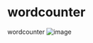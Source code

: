 # wordcounter
wordcounter 
![image](https://user-images.githubusercontent.com/25435331/130371338-3a70cd4e-5ddf-479a-99b0-8337f00b03e4.png)

